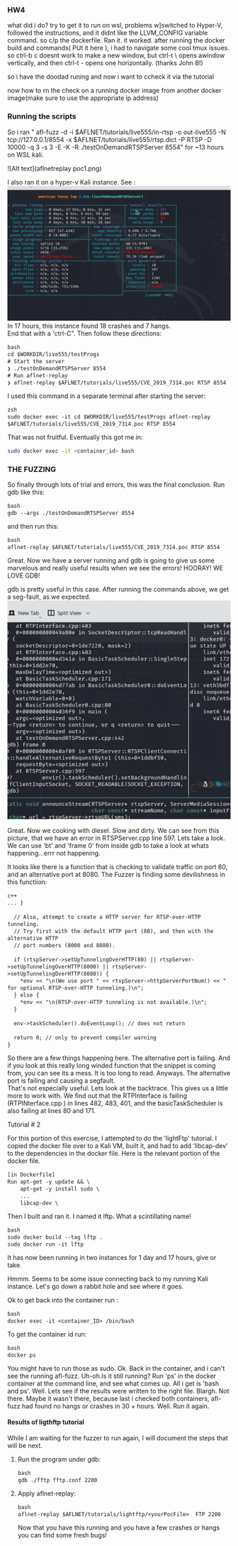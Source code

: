 ### HW4
what did i do? try to get it to run on wsl, problems
w]switched to Hyper-V, followed the instructions, and it didnt like the LLVM_CONFIG variable command. so c/p the dockerfile.  Ran it.  it worked.
after running the docker build and commands( PUt it here ), i had to navigate some cool tmux issues.  so ctrl-b c doesnt work to make a new window, but ctrl-t \ opens awindow vertically, and then ctrl-t - opens one horizontally. (thanks John B!)

so i have the doodad runing and now i want to ccheck it via the tutorial

now how to rn the check on a running docker image from another docker image(make sure to use the appropriate ip address)

### Running the scripts

So i ran " afl-fuzz -d -i $AFLNET/tutorials/live555/in-rtsp -o out-live555 -N tcp://127.0.0.1/8554 -x $AFLNET/tutorials/live555/rtsp.dict -P RTSP -D 10000 -q 3 -s 3 -E -K -R ./testOnDemandRTSPServer 8554" for ~13 hours on WSL kali.  

![Alt text](aflnetreplay poc1.png)


I also ran it on a hyper-v Kali instance. See :  ![Alt text](kali-running.png) In 17 hours, this instance found 18 crashes and 7 hangs.  
End that with a 'ctrl-C".  Then follow these directions: 
```
bash
cd $WORKDIR/live555/testProgs
# Start the server
❯ ./testOnDemandRTSPServer 8554
# Run aflnet-replay
❯ aflnet-replay $AFLNET/tutorials/live555/CVE_2019_7314.poc RTSP 8554

```
I used this command in a separate terminal after starting the server:  
```
zsh
sudo docker exec -it cd $WORKDIR/live555/testProgs aflnet-replay $AFLNET/tutorials/live555/CVE_2019_7314.poc RTSP 8554
```
That was not fruitful. Eventually this got me in:
```zsh
sudo docker exec -it <container_id> bash
```
### THE FUZZING

So finally through lots of trial and errors, this was the final conclusion.
Run gdb like this:
```
bash
gdb --args ./testOnDemandRTSPServer 8554

```
and then run this: 
```
bash 
aflnet-replay $AFLNET/tutorials/live555/CVE_2019_7314.poc RTSP 8554
```

Great.  Now we have a server running and gdb is going to give us some marvelous and really useful results when we see the errors!  HOORAY!  WE LOVE GDB!

gdb is pretty useful in this case. After running the commands above, we get a seg-fault, as we expected.  
![Alt text](segfaultrtspserver.png)

Great.  Now we cooking with diesel. Slow and dirty.  We can see from this picture, that we have an error in RTSPServer.cpp line 597.  Lets take a look.  
We can use 'bt' and 'frame 0' from inside gdb to take a look at whats happening...errr not happening.

It looks like there is a function that is checking to validate traffic on port 80, and an alternative port at 8080.  The Fuzzer is finding some devilishness in this functiion:

```
c++
... }

  // Also, attempt to create a HTTP server for RTSP-over-HTTP tunneling.
  // Try first with the default HTTP port (80), and then with the alternative HTTP
  // port numbers (8000 and 8080).

  if (rtspServer->setUpTunnelingOverHTTP(80) || rtspServer->setUpTunnelingOverHTTP(8000) || rtspServer->setUpTunnelingOverHTTP(8080)) {
    *env << "\n(We use port " << rtspServer->httpServerPortNum() << " for optional RTSP-over-HTTP tunneling.)\n";
  } else {
    *env << "\n(RTSP-over-HTTP tunneling is not available.)\n";
  }

  env->taskScheduler().doEventLoop(); // does not return

  return 0; // only to prevent compiler warning
}
```
So there are a few things happening here.  The alternative port is failing. And if you look at this really long winded function that the snippet is coming from, you can see its a mess. It is too long to read. Anyways.  The alternative port is failing and causing a segfault.  
That's not especially useful.  Lets look at the backtrace.  This gives us a little more to work with.  We find out that the RTPInterface is failing (RTPINterface.cpp ) in lines 482, 483, 401, and the basicTaskScheduler is also failing at lines 80 and 171.  


Tutorial # 2

For this portion of this exercise, I attempted to do the 'lightFtp' tutorial.  I copied the docker file over to a Kali VM, built it, and had to add 'libcap-dev' to the dependencies in the docker file.  Here is the relevant portion of the docker file.
```
[in Dockerfile]
Run apt-get -y update && \
    apt-get -y install sudo \
    ...
    libcap-dev \
```

Then I built and ran it. I named it lftp. What a scintillating name!
```
bash
sudo docker build --tag lftp .
sudo docker run -it lftp
```

It has now been running in two instances for 1 day and 17 hours, give or take.  

Hmmm.  Seems to be some issue connecting back to my running Kali instance.  Let's go down a rabbit hole and see where it goes.

Ok to get back into the container run :
```
bash
docker exec -it <container_ID> /bin/bash
```
To get the container id run:
```
bash 
docker ps
```
You might have to run those as sudo.
Ok. Back in the container, and i can't see the running afl-fuzz.  Uh-oh.Is it still running?
Run 'ps' in the docker container at the command line, and see what comes up.
All i get is 'bash and ps'. Well. Lets see if the results were written to the right file.
Blargh.  Not there. 
Maybe it wasn't there, because last i checked both containers, afl-fuzz had found no hangs or crashes in 30 + hours.  Well. Run it again.


#### Results of ligthftp tutorial
While I am waiting for the fuzzer to run again, I will document the steps that will be next.
1. Run the program under gdb:
   ```
   bash
   gdb ./fftp fftp.conf 2200
   
   ```

2. Apply aflnet-replay:
   ```
   bash 
   aflnet-replay $AFLNET/tutorials/lightftp/<yourPocFile>  FTP 2200
   ```

   Now that you have this running and you have a few crashes or hangs you can find some fresh bugs!


